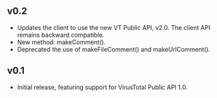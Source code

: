 ## v0.2
 * Updates the client to use the new VT Public API, v2.0. The client API remains backward compatible.
 * New method: makeComment().
 * Deprecated the use of makeFileComment() and makeUrlComment().

## v0.1
 * Initial release, featuring support for VirusTotal Public API 1.0.
